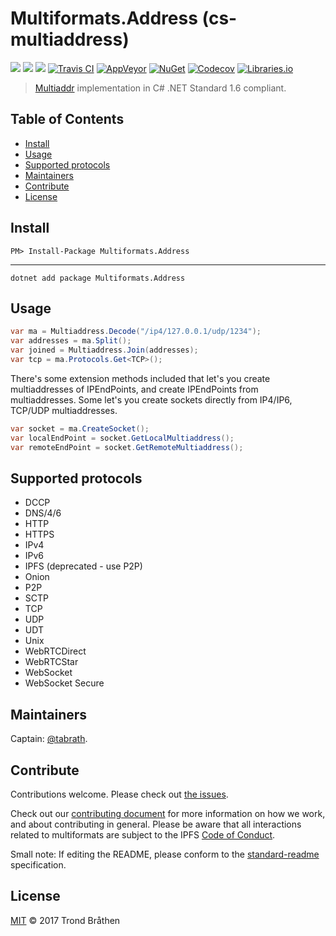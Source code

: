 # Multiformats.Address (cs-multiaddress)

[![](https://img.shields.io/badge/project-multiformats-blue.svg?style=flat-square)](https://github.com/multiformats/multiformats)
[![](https://img.shields.io/badge/freenode-%23ipfs-blue.svg?style=flat-square)](https://webchat.freenode.net/?channels=%23ipfs)
[![](https://img.shields.io/badge/readme%20style-standard-brightgreen.svg?style=flat-square)](https://github.com/RichardLitt/standard-readme)
[![Travis CI](https://img.shields.io/travis/multiformats/cs-multiaddress.svg?style=flat-square&branch=master)](https://travis-ci.org/multiformats/cs-multiaddress)
[![AppVeyor](https://img.shields.io/appveyor/ci/tabrath/cs-multiaddress/master.svg?style=flat-square)](https://ci.appveyor.com/project/tabrath/cs-multiaddress)
[![NuGet](https://buildstats.info/nuget/Multiformats.Address)](https://www.nuget.org/packages/Multiformats.Address/)
[![Codecov](https://img.shields.io/codecov/c/github/multiformats/cs-multiaddress/master.svg?style=flat-square)](https://codecov.io/gh/multiformats/cs-multiaddress)
[![Libraries.io](https://img.shields.io/librariesio/github/multiformats/cs-multiaddress.svg?style=flat-square)](https://libraries.io/github/multiformats/cs-multiaddress)

> [Multiaddr](https://github.com/multiformats/multiaddr) implementation in C# .NET Standard 1.6 compliant.

## Table of Contents

- [Install](#install)
- [Usage](#usage)
- [Supported protocols](#supported-protocols)
- [Maintainers](#maintainers)
- [Contribute](#contribute)
- [License](#license)

## Install

    PM> Install-Package Multiformats.Address

---

    dotnet add package Multiformats.Address

## Usage
``` cs
var ma = Multiaddress.Decode("/ip4/127.0.0.1/udp/1234");
var addresses = ma.Split();
var joined = Multiaddress.Join(addresses);
var tcp = ma.Protocols.Get<TCP>();
```

There's some extension methods included that let's you create multiaddresses of IPEndPoints, and create IPEndPoints from multiaddresses.
Some let's you create sockets directly from IP4/IP6, TCP/UDP multiaddresses.

``` cs
var socket = ma.CreateSocket();
var localEndPoint = socket.GetLocalMultiaddress();
var remoteEndPoint = socket.GetRemoteMultiaddress();
```

## Supported protocols

* DCCP
* DNS/4/6
* HTTP
* HTTPS
* IPv4
* IPv6
* IPFS (deprecated - use P2P)
* Onion
* P2P
* SCTP
* TCP
* UDP
* UDT
* Unix
* WebRTCDirect
* WebRTCStar
* WebSocket
* WebSocket Secure

## Maintainers

Captain: [@tabrath](https://github.com/tabrath).

## Contribute

Contributions welcome. Please check out [the issues](https://github.com/multiformats/cs-multiaddress/issues).

Check out our [contributing document](https://github.com/multiformats/multiformats/blob/master/contributing.md) for more information on how we work, and about contributing in general. Please be aware that all interactions related to multiformats are subject to the IPFS [Code of Conduct](https://github.com/ipfs/community/blob/master/code-of-conduct.md).

Small note: If editing the README, please conform to the [standard-readme](https://github.com/RichardLitt/standard-readme) specification.

## License

[MIT](LICENSE) © 2017 Trond Bråthen
